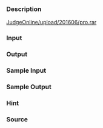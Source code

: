 
### Description
[JudgeOnline/upload/201606/pro.rar](/JudgeOnline/upload/201606/pro.rar) 
### Input

### Output

### Sample Input

### Sample Output

### Hint

### Source
